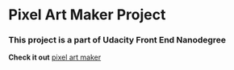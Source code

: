 # Pixel Art Maker Project

### This project is a part of Udacity Front End Nanodegree

**Check it out** [pixel art maker](https://xmokax.github.io/pixel-art-maker/)